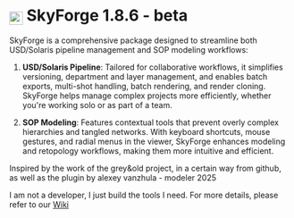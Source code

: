 # <img src="https://github.com/user-attachments/assets/be53ddcd-9f15-48eb-8720-6bdec79d7f2a" alt="SkyForge_48" width="24" style="vertical-align: bottom;"/> SkyForge 1.8.6 - beta

SkyForge is a comprehensive package designed to streamline both USD/Solaris pipeline management and SOP modeling workflows:

1. **USD/Solaris Pipeline**: Tailored for collaborative workflows, it simplifies versioning, department and layer management, and enables batch exports, multi-shot handling, batch rendering, and render cloning. SkyForge helps manage complex projects more efficiently, whether you're working solo or as part of a team.

2. **SOP Modeling**: Features contextual tools that prevent overly complex hierarchies and tangled networks. With keyboard shortcuts, mouse gestures, and radial menus in the viewer, SkyForge enhances modeling and retopology workflows, making them more intuitive and efficient.

Inspired by the work of the grey&old project, in a certain way from github, as well as the plugin by alexey vanzhula - modeler 2025

I am not a developer, I just build the tools I need.
For more details, please refer to our  [Wiki](https://github.com/kirksland/skyForge/wiki)
